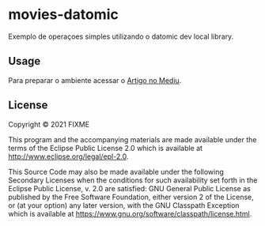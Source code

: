 # movies-datomic

Exemplo de operaçoes simples utilizando o datomic dev local library.

## Usage

Para preparar o ambiente acessar o [Artigo no Mediu](https://medium.com/@cesar-alcancio/primeiros-passos-utilizando-datomic-b9c5252731d).

## License

Copyright © 2021 FIXME

This program and the accompanying materials are made available under the
terms of the Eclipse Public License 2.0 which is available at
http://www.eclipse.org/legal/epl-2.0.

This Source Code may also be made available under the following Secondary
Licenses when the conditions for such availability set forth in the Eclipse
Public License, v. 2.0 are satisfied: GNU General Public License as published by
the Free Software Foundation, either version 2 of the License, or (at your
option) any later version, with the GNU Classpath Exception which is available
at https://www.gnu.org/software/classpath/license.html.
